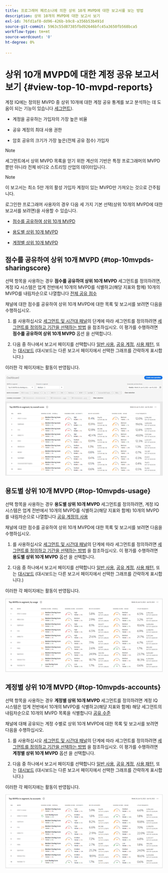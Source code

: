 ```yaml
---
title: 프로그래머 페르소나에 의한 상위 10개 MVPD에 대한 보고서를 보는 방법
description: 상위 10개의 MVPD에 대한 보고서 보기
exl-id: 76fd1af8-dd96-426b-b9c8-a356b53b491d
source-git-commit: 5963c55d87385fbd92646bfc45a3650fb568bca5
workflow-type: tm+mt
source-wordcount: '0'
ht-degree: 0%

---
```


# 상위 10개 MVPD에 대한 계정 공유 보고서 보기 <!--and Programmers--> {#view-top-10-mvpd-reports}

계정 IQ에는 정의된 MVPD 중 상위 10개에 대한 계정 공유 통계를 보고 분석하는 데 도움이 되는 기능이 있습니다 [세그먼트](/help/AccountIQ/product-concepts.md#segmet-def)).

* 계정을 공유하는 가입자의 가장 높은 비율

* 공유 계정의 최대 사용 권한

* 암호 공유의 크기가 가장 높은(전체 공유 점수) 가입자

>[!NOTE]
>
>세그먼트에서 상위 MVPD 목록을 얻기 위한 계산의 기반은 특정 프로그래머의 MVPD뿐만 아니라 전체 비디오 스트리밍 산업의 데이터입니다.

>[!NOTE]
>
>이 보고서는 최소 5만 개의 활성 가입자 계정이 있는 MVPD만 가져오는 것으로 간주됩니다.

로그인한 프로그래머 사용자의 경우 다음 세 가지 기본 선택(상위 10개의 MVPD에 대한 보고서를 보려면)을 사용할 수 있습니다.

* [점수를 공유하여 상위 10개 MVPD](#top-10mvpds-sharingscore)

* [용도별 상위 10개 MVPD](#top-10mvpds-usage)

* [계정별 상위 10개 MVPD](#top-10mvpds-accounts)

## 점수를 공유하여 상위 10개 MVPD {#top-10mvpds-sharingscore}

선택 항목을 사용하는 경우 **점수를 공유하여 상위 10개 MVPD** 세그먼트를 정의하려면, 계정 IQ 시스템은 업계 전반에서 10개의 MVPD를 식별하고(해당 지표와 함께) 10개의 MVPD를 내림차순으로 나열합니다 [전체 공유 점수](/help/AccountIQ/product-concepts.md#overall-sharing-score)

채널에 대한 점수를 공유하여 상위 10개 MVPD에 대한 목록 및 보고서를 보려면 다음을 수행하십시오.

1. 를 사용하십시오 [세그먼트 및 시간대 패널](/help/AccountIQ/segments-timeframe.md)의 단계에 따라 세그먼트를 정의하려면 [세그먼트를 정의하고 기간을 선택하는 방법](/help/AccountIQ/howto-select-segment-timeframe.md) 을 참조하십시오. 이 평가를 수행하려면 **점수를 공유하여 상위 10개 MVPD** 옵션 을 선택합니다.

1. 다음 중 하나에서 보고서 페이지를 선택합니다 [일반 사용](/help/AccountIQ/general-usage-reports.md), [공유 계정](/help/AccountIQ/shared-acc-reports.md), [사용 패턴](/help/AccountIQ/usage-patterns.md), 또는 [대시보드](/help/AccountIQ/dashboard.md) (대시보드는 다른 보고서 페이지에서 선택한 그래프를 간략하게 표시합니다.)

이러한 각 페이지에는 활동이 반영됩니다.

![](assets/top-ten-mvpds-overallscore.png)

## 용도별 상위 10개 MVPD {#top-10mvpds-usage}

선택 항목을 사용하는 경우 **용도별 상위 10개 MVPD** 세그먼트를 정의하려면, 계정 IQ 시스템은 업계 전반에서 10개의 MVPD를 식별하고(해당 지표와 함께) 10개의 MVPD를 내림차순으로 나열합니다 [공유 계정의 사용](/help/AccountIQ/product-concepts.md)

채널에 대한 점수를 공유하여 상위 10개 MVPD에 대한 목록 및 보고서를 보려면 다음을 수행하십시오.

1. 를 사용하십시오 [세그먼트 및 시간대 패널](/help/AccountIQ/segments-timeframe.md)의 단계에 따라 세그먼트를 정의하려면 [세그먼트를 정의하고 기간을 선택하는 방법](/help/AccountIQ/howto-select-segment-timeframe.md) 을 참조하십시오. 이 평가를 수행하려면 **용도별 상위 10개 MVPD** 옵션 을 선택합니다.

1. 다음 중 하나에서 보고서 페이지를 선택합니다 [일반 사용](/help/AccountIQ/general-usage-reports.md), [공유 계정](/help/AccountIQ/shared-acc-reports.md), [사용 패턴](/help/AccountIQ/usage-patterns.md), 또는 [대시보드](/help/AccountIQ/dashboard.md) (대시보드는 다른 보고서 페이지에서 선택한 그래프를 간략하게 표시합니다.)

이러한 각 페이지에는 활동이 반영됩니다.

![](assets/top-ten-mvpds-usage.png)

## 계정별 상위 10개 MVPD {#top-10mvpds-accounts}

선택 항목을 사용하는 경우 **계정별 상위 10개 MVPD** 세그먼트를 정의하려면 계정 IQ 시스템은 업계 전반에서 10개의 MVPD를 식별하고(해당 지표와 함께) 해당 세그먼트의 내림차순으로 10개의 MVPD 목록을 식별합니다 [공유 수준](/help/AccountIQ/product-concepts.md)

채널에 대해 공유되는 계정 수별로 상위 10개 MVPD에 대한 목록 및 보고서를 보려면 다음을 수행하십시오.

1. 를 사용하십시오 [세그먼트 및 시간대 패널](/help/AccountIQ/segments-timeframe.md)의 단계에 따라 세그먼트를 정의하려면 [세그먼트를 정의하고 기간을 선택하는 방법](/help/AccountIQ/howto-select-segment-timeframe.md) 을 참조하십시오. 이 평가를 수행하려면 **계정별 상위 10개 MVPD** 옵션 을 선택합니다.

1. 다음 중 하나에서 보고서 페이지를 선택합니다 [일반 사용](/help/AccountIQ/general-usage-reports.md), [공유 계정](/help/AccountIQ/shared-acc-reports.md), [사용 패턴](/help/AccountIQ/usage-patterns.md), 또는 [대시보드](/help/AccountIQ/dashboard.md) (대시보드는 다른 보고서 페이지에서 선택한 그래프를 간략하게 표시합니다.)

이러한 각 페이지에는 활동이 반영됩니다.

![](assets/top-ten-mvpds-accounts.png)
